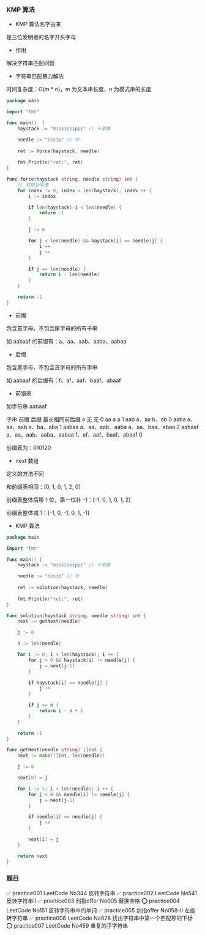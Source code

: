 ### KMP 算法

* KMP 算法名字由来

是三位发明者的名字开头字母


* 作用

解决字符串匹配问题


* 字符串匹配暴力解法

时间复杂度：O(m * n)，m 为文本串长度，n 为模式串的长度

```go
package main

import "fmt"

func main()  {
    haystack := "mississippi" // 干草堆

    needle := "issip" // 针
    
    ret := force(haystack, needle)
    
    fmt.Println("ret:", ret)
}

func force(haystack string, needle string) int {
    // 双指针写法
	for index := 0; index < len(haystack); index ++ {
		i := index

		if len(haystack)-i < len(needle) {
			return -1
		}

		j := 0

		for j < len(needle) && haystack[i] == needle[j] {
			i ++
			j ++
		}

		if j == len(needle) {
			return i - len(needle)
		}
	}

	return -1
}
```


* 前缀

包含首字母，不包含尾字母的所有子串

如 aabaaf 的前缀有：a、aa、aab、aaba、aabaa


* 后缀

包含尾字母，不包含首字母的所有字串

如 aabaaf 的后缀有：f、af、aaf、baaf、abaaf


* 前缀表

如字符串 aabaaf 

子串               前缀                          后缀                   最长相同前后缀
a                  无                            无                         0
aa                 a                             a                          1
aab              a、aa                          b、ab                       0
aaba           a、aa、aab                     a、ba、aba                     1
aabaa       a、aa、aab、aaba                a、aa、baa、abaa                 2
aabaaf    a、aa、aab、aaba、aabaa        f、af、aaf、baaf、abaaf              0

前缀表为：010120


* next 数组

定义的方法不同

和前缀表相同：[0, 1, 0, 1, 2, 0]

前缀表整体后移 1 位，第一位补 -1：[-1, 0, 1, 0, 1, 2]

前缀表整体减 1：[-1, 0, -1, 0, 1, -1]


* KMP 算法

```go
package main

import "fmt"

func main() {
    haystack := "mississippi" // 干草堆

    needle := "issip" // 针
    
    ret := solution(haystack, needle)
    
    fmt.Println("ret:", ret)
}

func solution(haystack string, needle string) int {
	next := getNext(needle)

	j := 0

	n := len(needle)

	for i := 0; i < len(haystack); i ++ {
		for j > 0 && haystack[i] != needle[j] {
			j = next[j-1]
		}

		if haystack[i] == needle[j] {
			j ++
		}

		if j == n {
			return i - n + 1
		}
	}

	return -1
}

func getNext(needle string) []int {
	next := make([]int, len(needle))

	j := 0

	next[0] = j

	for i := 1; i < len(needle); i ++ {
		for j > 0 && needle[i] != needle[j] {
			j = next[j-1]
		}

		if needle[i] == needle[j] {
			j ++
		}

		next[i] = j
	}

	return next
}
```


### 题目

✅ practice001 LeetCode No344 反转字符串
✅️ practice002 LeetCode No541 反转字符串Ⅱ
✅️ practice003 剑指offer No005 替换空格
⭕️ practice004 LeetCode No151 反转字符串中的单词
✅️ practice005 剑指offer No058-Ⅱ 左旋转字符串
✅️ practice006 LeetCode No028 找出字符串中第一个匹配项的下标
⭕️ practice007 LeetCode No459 重复的子字符串
